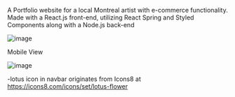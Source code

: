 A Portfolio website for a local Montreal artist with e-commerce functionality.  Made with a React.js front-end, utilizing React Spring and Styled Components along with a Node.js back-end


![image](https://github.com/BDelapo/Art-Store/blob/master/README-DEMO-GIFS/mag-landing-page1.gif)



Mobile View

![image](https://github.com/BDelapo/Art-Store/blob/master/README-DEMO-GIFS/mag-landing-page2.gif)



-lotus icon in navbar originates from Icons8 at https://icons8.com/icons/set/lotus-flower

